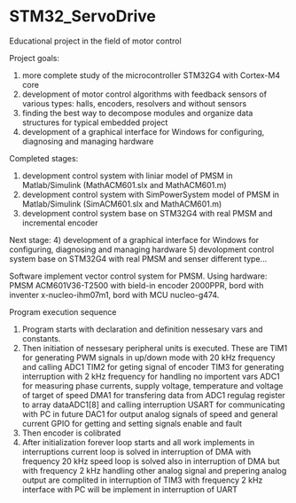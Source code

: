 # STM32_ServoDrive
Educational project in the field of motor control

Project goals:
1) more complete study of the microcontroller STM32G4 with Cortex-M4 core 
2) development of motor control algorithms with feedback sensors of various types: halls, encoders, resolvers and without sensors
3) finding the best way to decompose modules and organize data structures for typical embedded project   
4) development of a graphical interface for Windows for configuring, diagnosing and managing hardware

Completed stages:
1) development control system with liniar model of PMSM in Matlab/Simulink (MathACM601.slx and MathACM601.m)
2) development control system with SimPowerSystem model of PMSM in Matlab/Simulink (SimACM601.slx and MathACM601.m)
3) development control system base on STM32G4 with real PMSM and incremental encoder 

Next stage:
4) development of a graphical interface for Windows for configuring, diagnosing and managing hardware
5) devolopment control system base on STM32G4 with real PMSM and senser different type...


Software implement vector control system for PMSM.
Using hardware: 
 PMSM ACM601V36-T2500 with bield-in encoder 2000PPR, 
 bord with inventer x-nucleo-ihm07m1,
 bord with MCU nucleo-g474.

Program execution sequence
1) Program starts with declaration and definition nessesary vars and constants.
2) Then initiation of nessesary peripheral units is executed. These are
 TIM1 for generating PWM signals in up/down mode with 20 kHz frequency and calling ADC1
 TIM2 for geting signal of encoder 
 TIM3 for generating interruption with 2 kHz frequency for handling no importent vars
 ADC1 for measuring phase currents, supply voltage, temperature and voltage of target of speed
 DMA1 for transfering data from ADC1 regulag register to array dataADC1[8] and calling interruption
 USART for communicating with PC in future
 DAC1 for output analog signals of speed and general current
 GPIO for getting and setting signals enable and fault
3) Then encoder is colibrated
4) After initialization forever loop starts and all work implements in interruptions
 current loop is solved in interruption of DMA with frequency 20 kHz
 speed loop is solved also in	interruption of DMA but with frequency 2 kHz
 handling other analog signal and prepering analog output are complited in interruption of TIM3 with frequency 2 kHz
 interface with PC will be implement in interruption of UART 




